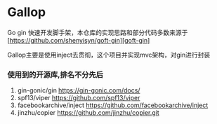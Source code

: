 # Gallop

Go gin 快速开发脚手架，本仓库的实现思路和部分代码多数来源于[https://github.com/shenyisyn/goft-gin][goft-gin]

[goft-gin]: https://github.com/shenyisyn/goft-gin

Gallop主要是使用inject去贯彻，这个项目并实现mvc架构，对gin进行封装

### 使用到的开源库,排名不分先后

1. gin-gonic/gin  https://gin-gonic.com/docs/
2. spf13/viper   https://github.com/spf13/viper
3. facebookarchive/inject https://github.com/facebookarchive/inject
4. jinzhu/copier https://github.com/jinzhu/copier.git
